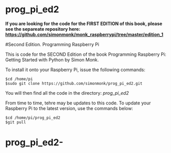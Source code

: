 # prog_pi_ed2

**If you are looking for the code for the FIRST EDITION of this book, please see the separeate repository here:  https://github.com/simonmonk/monk_raspberrypi/tree/master/edition_1**

#Second Edition. Programming Raspberry Pi

This is code for the SECOND Edition of the book Programming Raspberry Pi: Getting Started with Python by Simon Monk.

To install it onto your Raspberry Pi, issue the following commands:

    $cd /home/pi
    $sudo git clone https://github.com/simonmonk/prog_pi_ed2.git
    
You will then find all the code in the directory: _prog_pi_ed2_

From time to time, tehre may be updates to this code. To update your Raspberry Pi to the latest version, use the commands below:

    $cd /home/pi/prog_pi_ed2
    $git pull
# prog_pi_ed2-
